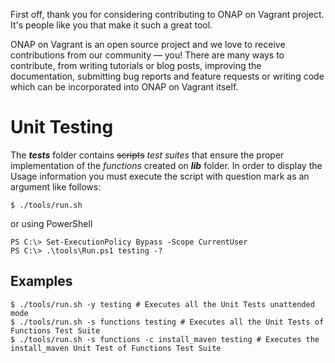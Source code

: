 First off, thank you for considering contributing to ONAP on Vagrant project.
It's people like you that make it such a great tool.

ONAP on Vagrant is an open source project and we love to receive contributions
from our community — you! There are many ways to contribute, from writing
tutorials or blog posts, improving the documentation, submitting bug reports and
feature requests or writing code which can be incorporated into ONAP on Vagrant
itself.

Unit Testing
============

The **_tests_** folder contains ~~scripts~~ _test suites_ that ensure the proper
implementation of the _functions_ created on **_lib_** folder.  In order to
display the Usage information you must execute the script with question mark as
an argument like follows:

    $ ./tools/run.sh

or using PowerShell

    PS C:\> Set-ExecutionPolicy Bypass -Scope CurrentUser
    PS C:\> .\tools\Run.ps1 testing -?

Examples
--------

    $ ./tools/run.sh -y testing # Executes all the Unit Tests unattended mode
    $ ./tools/run.sh -s functions testing # Executes all the Unit Tests of Functions Test Suite
    $ ./tools/run.sh -s functions -c install_maven testing # Executes the install_maven Unit Test of Functions Test Suite
